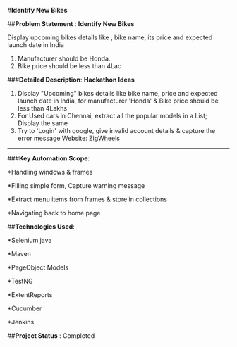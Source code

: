 #**Identify New Bikes**

##**Problem Statement** : **Identify New Bikes**

Display upcoming bikes details like , bike name, its price and expected launch date in India
1. Manufacturer should be Honda.
2. Bike price should be less than 4Lac


###**Detailed Description**: **Hackathon Ideas**

1. Display "Upcoming" bikes details like bike name, price and expected launch date in India, for manufacturer 'Honda' & Bike price should be less than 4Lakhs
2. For Used cars in Chennai, extract all the popular models in a List; Display the same
3. Try to 'Login' with google, give invalid account details & capture the error message
Website: [ZigWheels](https://www.zigwheels.com "zigwheels website")
---

###**Key Automation Scope**:

*Handling windows & frames

*Filling simple form, Capture warning message

*Extract menu items from frames & store in collections

*Navigating back to home page


##**Technologies Used**:

*Selenium java

*Maven

*PageObject Models

*TestNG

*ExtentReports

*Cucumber

*Jenkins


##**Project Status** : Completed




